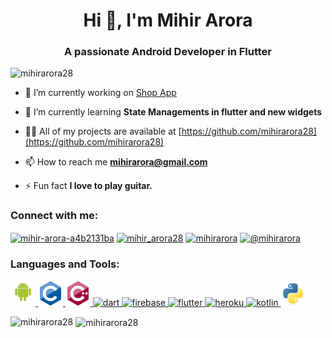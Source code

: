 <h1 align="center">Hi 👋, I'm Mihir Arora</h1>
<h3 align="center">A passionate Android Developer in Flutter</h3>

<p align="left"> <img src="https://komarev.com/ghpvc/?username=mihirarora28&label=Profile%20views&color=0e75b6&style=flat" alt="mihirarora28" /> </p>

- 🔭 I’m currently working on [Shop App](https://github.com/mihirarora28/ShopApp)

- 🌱 I’m currently learning **State Managements in flutter and new widgets**

- 👨‍💻 All of my projects are available at [https://github.com/mihirarora28](https://github.com/mihirarora28)

- 📫 How to reach me **mihirarora@gmail.com**

- ⚡ Fun fact **I love to play guitar.**

<h3 align="left">Connect with me:</h3>
<p align="left">
<a href="https://linkedin.com/in/mihir-arora-a4b2131ba" target="blank"><img align="center" src="https://raw.githubusercontent.com/rahuldkjain/github-profile-readme-generator/master/src/images/icons/Social/linked-in-alt.svg" alt="mihir-arora-a4b2131ba" height="30" width="40" /></a>
<a href="https://instagram.com/mihir_arora28" target="blank"><img align="center" src="https://raw.githubusercontent.com/rahuldkjain/github-profile-readme-generator/master/src/images/icons/Social/instagram.svg" alt="mihir_arora28" height="30" width="40" /></a>
<a href="https://www.codechef.com/users/mihirarora" target="blank"><img align="center" src="https://cdn.jsdelivr.net/npm/simple-icons@3.1.0/icons/codechef.svg" alt="mihirarora" height="30" width="40" /></a>
<a href="https://www.hackerearth.com/@mihirarora" target="blank"><img align="center" src="https://raw.githubusercontent.com/rahuldkjain/github-profile-readme-generator/master/src/images/icons/Social/hackerearth.svg" alt="@mihirarora" height="30" width="40" /></a>
</p>

<h3 align="left">Languages and Tools:</h3>
<p align="left"> <a href="https://developer.android.com" target="_blank" rel="noreferrer"> <img src="https://raw.githubusercontent.com/devicons/devicon/master/icons/android/android-original-wordmark.svg" alt="android" width="40" height="40"/> </a> <a href="https://www.cprogramming.com/" target="_blank" rel="noreferrer"> <img src="https://raw.githubusercontent.com/devicons/devicon/master/icons/c/c-original.svg" alt="c" width="40" height="40"/> </a> <a href="https://www.w3schools.com/cpp/" target="_blank" rel="noreferrer"> <img src="https://raw.githubusercontent.com/devicons/devicon/master/icons/cplusplus/cplusplus-original.svg" alt="cplusplus" width="40" height="40"/> </a> <a href="https://dart.dev" target="_blank" rel="noreferrer"> <img src="https://www.vectorlogo.zone/logos/dartlang/dartlang-icon.svg" alt="dart" width="40" height="40"/> </a> <a href="https://firebase.google.com/" target="_blank" rel="noreferrer"> <img src="https://www.vectorlogo.zone/logos/firebase/firebase-icon.svg" alt="firebase" width="40" height="40"/> </a> <a href="https://flutter.dev" target="_blank" rel="noreferrer"> <img src="https://www.vectorlogo.zone/logos/flutterio/flutterio-icon.svg" alt="flutter" width="40" height="40"/> </a> <a href="https://heroku.com" target="_blank" rel="noreferrer"> <img src="https://www.vectorlogo.zone/logos/heroku/heroku-icon.svg" alt="heroku" width="40" height="40"/> </a> <a href="https://kotlinlang.org" target="_blank" rel="noreferrer"> <img src="https://www.vectorlogo.zone/logos/kotlinlang/kotlinlang-icon.svg" alt="kotlin" width="40" height="40"/> </a> <a href="https://www.python.org" target="_blank" rel="noreferrer"> <img src="https://raw.githubusercontent.com/devicons/devicon/master/icons/python/python-original.svg" alt="python" width="40" height="40"/> </a> </p>

<p><img align="left" src="https://github-readme-stats.vercel.app/api/top-langs?username=mihirarora28&show_icons=true&locale=en&layout=compact" alt="mihirarora28" /></p>

<p>&nbsp;<img align="center" src="https://github-readme-stats.vercel.app/api?username=mihirarora28&show_icons=true&locale=en" alt="mihirarora28" /></p>
